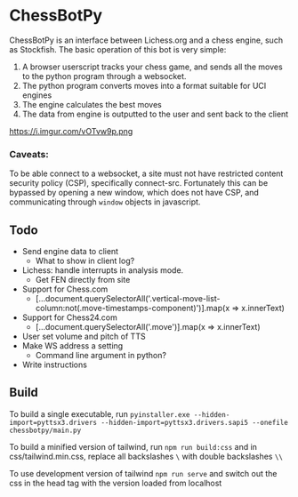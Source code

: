 # ChessBotPy

ChessBotPy is an interface between Lichess.org and a chess engine, such as Stockfish.
The basic operation of this bot is very simple:

1. A browser userscript tracks your chess game, and sends all the moves to the python program through a websocket.
2. The python program converts moves into a format suitable for UCI engines
3. The engine calculates the best moves
4. The data from engine is outputted to the user and sent back to the client

https://i.imgur.com/vOTvw9p.png

### Caveats:

To be able connect to a websocket, a site must not have restricted content security policy (CSP), specifically connect-src. Fortunately this can be bypassed by opening a new window, which does not have CSP, and communicating through `window` objects in javascript.

## Todo

-   Send engine data to client
    -   What to show in client log?
-   Lichess: handle interrupts in analysis mode.
    -   Get FEN directly from site
-   Support for Chess.com
    -   [...document.querySelectorAll('.vertical-move-list-column:not(.move-timestamps-component)')].map(x => x.innerText)
-   Support for Chess24.com
    -   [...document.querySelectorAll('.move')].map(x => x.innerText)
-   User set volume and pitch of TTS
-   Make WS address a setting
    -   Command line argument in python?
-   Write instructions

## Build

To build a single executable, run
`pyinstaller.exe --hidden-import=pyttsx3.drivers --hidden-import=pyttsx3.drivers.sapi5 --onefile chessbotpy/main.py`

To build a minified version of tailwind, run
`npm run build:css` and in css/tailwind.min.css, replace all backslashes `\` with double backslashes `\\`

To use development version of tailwind
`npm run serve`
and switch out the css in the head tag with the version loaded from localhost
